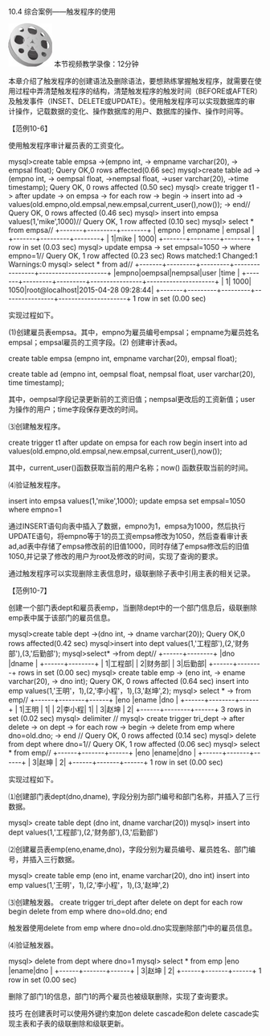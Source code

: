 ### 
  10.4 综合案例——触发程序的使用


<img class="my_markdown" class="h-pic" src="../images/Figure-0296-218.jpg" style="width:87px;  height: 86px; "/> 本节视频教学录像：12分钟

本章介绍了触发程序的创建语法及删除语法，要想熟练掌握触发程序，就需要在使用过程中弄清楚触发程序的结构，清楚触发程序的触发时间（BEFORE或AFTER）及触发事件（INSET、DELETE或UPDATE）。使用触发程序可以实现数据库的审计操作，记载数据的变化、操作数据库的用户、数据库的操作、操作时间等。

【范例10-6】

使用触发程序审计雇员表的工资变化。

&#13;
       mysql>create table empsa&#13;
       ->(empno int,&#13;
       -> empname varchar(20),&#13;
       -> empsal float);&#13;
       Query OK,0 rows affected(0.66 sec)&#13;
       mysql>create table ad&#13;
       ->(empno int,&#13;
       -> oempsal float,&#13;
       ->nempsal float,&#13;
       ->user varchar(20),&#13;
       ->time timestamp);&#13;
    Query OK, 0 rows affected (0.50 sec)&#13;
    mysql> create trigger t1&#13;
    -> after update&#13;
    -> on empsa&#13;
    -> for each row&#13;
    -> begin&#13;
    -> insert into ad&#13;
    -> values(old.empno,old.empsal,new.empsal,current_user(),now());&#13;
    -> end//&#13;
    Query OK, 0 rows affected (0.46 sec)&#13;
    mysql> insert into empsa values(1,'mike',1000)//&#13;
    Query OK, 1 row affected (0.10 sec)&#13;
    mysql> select * from empsa//&#13;
    +-------+---------+--------+&#13;
    | empno | empname | empsal |&#13;
    +-------+---------+--------+&#13;
    |  1|mike  | 1000|&#13;
    +-------+---------+--------+&#13;
    1 row in set (0.03 sec)&#13;
    mysql> update empsa&#13;
    -> set empsal=1050&#13;
    -> where empno=1//&#13;
    Query OK, 1 row affected (0.23 sec)&#13;
    Rows matched:1 Changed:1 Warnings:0&#13;
    mysql> select * from ad//&#13;
    +-------+---------+---------+----------------+---------------------+&#13;
    |empno|oempsal|nempsal|user     |time        |&#13;
    +-------+---------+---------+----------------+---------------------+&#13;
    |  1|  1000|  1050|root@localhost|2015-04-28 09:28:44|&#13;
    +-------+---------+---------+----------------+---------------------+&#13;
    1 row in set (0.00 sec)&#13;

实现过程如下。

(1)创建雇员表empsa。其中，empno为雇员编号empsal；empname为雇员姓名empsal；empsal雇员的工资字段。(2) 创建审计表ad。

&#13;
    create table empsa&#13;
    (empno int,&#13;
    empname varchar(20),&#13;
    empsal float);&#13;

&#13;
    create table ad&#13;
    (empno int,&#13;
    oempsal float,&#13;
    nempsal float,&#13;
    user varchar(20),&#13;
    time timestamp);&#13;

其中，oempsal字段记录更新前的工资旧值；nempsal更改后的工资新值；user为操作的用户；time字段保存更改的时间。

⑶创建触发程序。

&#13;
    create trigger t1&#13;
    after update&#13;
    on empsa&#13;
    for each row&#13;
    begin&#13;
    insert into ad  values(old.empno,old.empsal,new.empsal,current_user(),now());&#13;

其中，current_user()函数获取当前的用户名称；now() 函数获取当前的时间。

⑷验证触发程序。

&#13;
    insert into empsa values(1,'mike',1000);&#13;
    update empsa&#13;
    set empsal=1050&#13;
    where empno=1&#13;

通过INSERT语句向表中插入了数据，empno为1，empsa为1000，然后执行UPDATE语句，将empno等于1的员工资empsa修改为1050，然后查看审计表ad,ad表中存储了empsa修改前的旧值1000，同时存储了empsa修改后的旧值1050,并记录了修改的用户为root及修改的时间，实现了查询的要求。

通过触发程序可以实现删除主表信息时，级联删除子表中引用主表的相关记录。

【范例10-7】

创建一个部门表dept和雇员表emp，当删除dept中的一个部门信息后，级联删除emp表中属于该部门的雇员信息。

&#13;
       mysql>create table dept&#13;
       ->(dno int,&#13;
       -> dname varchar(20));&#13;
       Query OK,0 rows affected(0.42 sec)&#13;
       mysql>insert into dept values(1,'工程部'),(2,'财务部'),(3,'后勤部');&#13;
       mysql>select*&#13;
       ->from dept//&#13;
       +------+--------+&#13;
       |dno |dname |&#13;
    +------+--------+&#13;
    |  1|工程部|&#13;
    |  2|财务部|&#13;
    |  3|后勤部|&#13;
    +------+--------+&#13;
    rows in set (0.00 sec)&#13;
    mysql> create table emp&#13;
    -> (eno int,&#13;
    -> ename varchar(20),&#13;
    -> dno int);&#13;
    Query OK, 0 rows affected (0.64 sec)&#13;
    insert into emp values(1,'王明'，1),(2,'李小程'，1),(3,'赵坤',2);&#13;
    mysql> select *&#13;
    -> from emp//&#13;
    +------+--------+------+&#13;
    |eno |ename |dno |&#13;
    +------+--------+------+&#13;
    |  1|王明 |  1|&#13;
    |  2|李小程|  1|&#13;
    |  3|赵坤 |  2|&#13;
    +------+--------+------+&#13;
    3 rows in set (0.02 sec)&#13;
    mysql> delimiter //&#13;
    mysql> create trigger tri_dept&#13;
    -> after delete&#13;
    -> on dept&#13;
    -> for each row&#13;
    -> begin&#13;
    ->  delete from emp where dno=old.dno;&#13;
    -> end //&#13;
    Query OK, 0 rows affected (0.14 sec)&#13;
    mysql> delete from dept where dno=1//&#13;
    Query OK, 1 row affected (0.06 sec)&#13;
    mysql> select * from emp//&#13;
    +------+-------+------+&#13;
    |eno |ename|dno |&#13;
    +------+-------+------+&#13;
    |  3|赵坤 |  2|&#13;
    +------+-------+------+&#13;
    1 row in set (0.00 sec)&#13;

实现过程如下。

⑴创建部门表dept(dno,dname), 字段分别为部门编号和部门名称，并插入了三行数据。

&#13;
    mysql> create table dept&#13;
    (dno int,&#13;
    dname varchar(20))&#13;
    mysql> insert into dept values(1,'工程部'),(2,'财务部'),(3,'后勤部')&#13;

⑵创建雇员表emp(eno,ename,dno)，字段分别为雇员编号、雇员姓名、部门编号，并插入三行数据。

&#13;
    mysql> create table emp&#13;
    (eno int,&#13;
    ename varchar(20),&#13;
    dno int)&#13;
    insert into emp values(1,'王明'，1),(2,'李小程'，1),(3,'赵坤',2)&#13;

&#13;
    ⑶创建触发器。&#13;
    create trigger tri_dept&#13;
    after delete&#13;
    on dept&#13;
    for each row&#13;
    begin&#13;
    delete from emp where dno=old.dno;&#13;
    end&#13;

触发器使用delete from emp where dno=old.dno实现删除部门中的雇员信息。

⑷验证触发器。

&#13;
    mysql> delete from dept where dno=1&#13;
    mysql> select * from emp&#13;
    |eno |ename|dno |&#13;
    +------+-------+------+&#13;
    |  3|赵坤 |  2|&#13;
    +------+-------+------+&#13;
    1 row in set (0.00 sec)&#13;

删除了部门1的信息，部门1的两个雇员也被级联删除，实现了查询要求。

技巧 
 在创建表时可以使用外键约束加on delete cascade和on delete cascade实现主表和子表的级联删除和级联更新。

